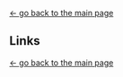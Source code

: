 [← go back to the main page](https://HandongHCI.github.io)

## Links



[← go back to the main page](https://HandongHCI.github.io)